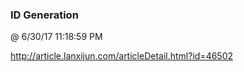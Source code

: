 ﻿

### ID Generation
@ 6/30/17 11:18:59 PM

http://article.lanxijun.com/articleDetail.html?id=46502
